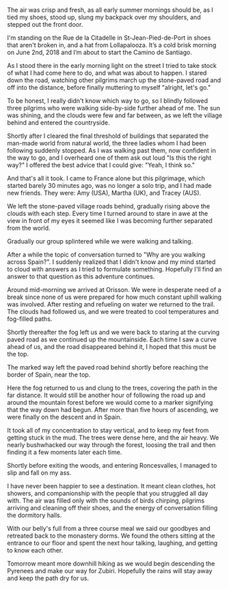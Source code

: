 The air was crisp and fresh, as all early summer mornings should be, as I tied my shoes, stood up, slung my backpack over my shoulders, and stepped out the front door.

I'm standing on the Rue de la Citadelle in St-Jean-Pied-de-Port in shoes that aren't broken in, and a hat from Lollapalooza. It’s a cold brisk morning on June 2nd, 2018 and I’m about to start the Camino de Santiago.

As I stood there in the early morning light on the street I tried to take stock of what I had come here to do, and what was about to happen. I stared down the road, watching other pilgrims march up the stone-paved road and off into the distance, before finally muttering to myself "alright, let's go."

To be honest, I really didn't know which way to go, so I blindly followed three pilgrims who were walking side-by-side further ahead of me. The sun was shining, and the clouds were few and far between, as we left the village behind and entered the countryside.

Shortly after I cleared the final threshold of buildings that separated the man-made world from natural world, the three ladies whom I had been following suddenly stopped. As I was walking past them, now confident in the way to go, and I overheard one of them ask out loud "Is this the right way?" I offered the best advice that I could give: "Yeah, I think so."

And that's all it took. I came to France alone but this pilgrimage, which started barely 30 minutes ago, was no longer a solo trip, and I had made new friends. They were: Amy (USA), Martha (UK), and Tracey (AUS).

We left the stone-paved village roads behind, gradually rising above the clouds with each step. Every time I turned around to stare in awe at the view in front of my eyes it seemed like I was becoming further separated from the world.

Gradually our group splintered while we were walking and talking.

After a while the topic of conversation turned to "Why are you walking across Spain?". I suddenly realized that I didn't know and my mind started to cloud with answers as I tried to formulate something. Hopefully I'll find an answer to that question as this adventure continues.

Around mid-morning we arrived at Orisson. We were in desperate need of a break since none of us were prepared for how much constant uphill walking was involved. After resting and refueling on water we returned to the trail. The clouds had followed us, and we were treated to cool temperatures and fog-filled paths.

Shortly thereafter the fog left us and we were back to staring at the curving paved road as we continued up the mountainside. Each time I saw a curve ahead of us, and the road disappeared behind it, I hoped that this must be the top.

The marked way left the paved road behind shortly before reaching the border of Spain, near the top.

Here the fog returned to us and clung to the trees, covering the path in the far distance. It would still be another hour of following the road up and around the mountain forest before we would come to a marker signifying that the way down had begun. After more than five hours of ascending, we were finally on the descent and in Spain.

It took all of my concentration to stay vertical, and to keep my feet from getting stuck in the mud. The trees were dense here, and the air heavy. We nearly bushwhacked our way through the forest, loosing the trail and then finding it a few moments later each time.

Shortly before exiting the woods, and entering Roncesvalles, I managed to slip and fall on my ass.

I have never been happier to see a destination. It meant clean clothes, hot showers, and companionship with the people that you struggled all day with. The air was filled only with the sounds of birds chirping, pilgrims arriving and cleaning off their shoes, and the energy of conversation filling the dormitory halls.

With our belly's full from a three course meal we said our goodbyes and retreated back to the monastery dorms. We found the others sitting at the entrance to our floor and spent the next hour talking, laughing, and getting to know each other.

Tomorrow meant more downhill hiking as we would begin descending the Pyrenees and make our way for Zubiri. Hopefully the rains will stay away and keep the path dry for us.
